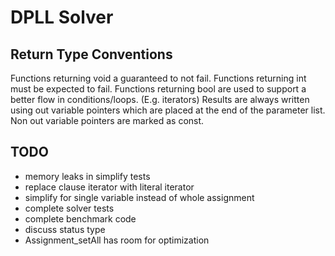DPLL Solver
===========

Return Type Conventions
-----------------------

Functions returning void a guaranteed to not fail.
Functions returning int must be expected to fail.
Functions returning bool are used to support a better flow in conditions/loops. (E.g. iterators)
Results are always written using out variable pointers which are placed at the end of the parameter list.
Non out variable pointers are marked as const.

TODO
----

+ memory leaks in simplify tests
+ replace clause iterator with literal iterator
+ simplify for single variable instead of whole assignment
+ complete solver tests
+ complete benchmark code
+ discuss status type
+ Assignment_setAll has room for optimization
